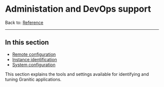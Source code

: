 # Administation and DevOps support

Back to: [Reference](README.md)

---

## In this section

 * [Remote configuration](adm-remote.md)
 * [Instance identification](adm-instance.md)
 * [System configuration](adm-system.md)

This section explains the tools and settings available for identifying and tuning Granitic applications.
